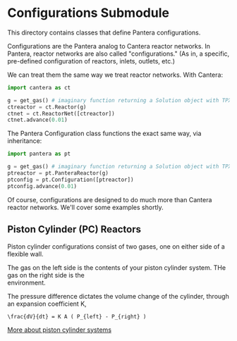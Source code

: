 # Configurations Submodule

This directory contains classes that define Pantera configurations.

Configurations are the Pantera analog to Cantera reactor networks. 
In Pantera, reactor networks are also called "configurations." (As in,
a specific, pre-defined configuration of reactors, inlets, outlets, etc.)

We can treat them the same way we treat reactor networks. With Cantera:

```python
import cantera as ct

g = get_gas() # imaginary function returning a Solution object with TPX set
ctreactor = ct.Reactor(g)
ctnet = ct.ReactorNet([ctreactor])
ctnet.advance(0.01)
```

The Pantera Configuration class functions the exact same way, via inheritance:

```python
import pantera as pt

g = get_gas() # imaginary function returning a Solution object with TPX set
ptreactor = pt.PanteraReactor(g)
ptconfig = pt.Configuration([ptreactor])
ptconfig.advance(0.01)
```

Of course, configurations are designed to do 
much more than Cantera reactor networks. 
We'll cover some examples shortly.



## Piston Cylinder (PC) Reactors

Piston cylinder configurations consist of two gases,
one on either side of a flexible wall.

The gas on the left side is the contents of your 
piston cylinder system. THe gas on the right side is the  
environment.

The pressure difference dictates the volume change of the cylinder,
through an expansion coefficient K,

```
\frac{dV}{dt} = K A ( P_{left} - P_{right} )
```
[More about piston cylinder systems](pantera/configurations/PC.md)





